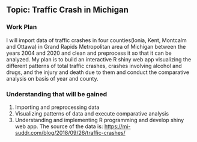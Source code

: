 ## Topic: Traffic Crash in Michigan

### Work Plan
I will import data of traffic crashes in four counties(Ionia, Kent, Montcalm and Ottawa) in Grand Rapids Metropolitan area of Michigan between the years 2004 and 2020 and clean and preprocess it so that it can be analyzed. My plan is to build an interactive R shiny web app visualizing the different patterns of total traffic crashes, crashes involving alcohol and drugs, and the injury and death due to them and conduct the comparative analysis on basis of year and county.

### Understanding that will be gained
1. Importing and preprocessing data
2. Visualizing patterns of data  and execute comparative analysis
3. Understanding and implementing R programming and develop shiny web app.
The source of the data is: https://mi-suddr.com/blog/2018/09/26/traffic-crashes/
